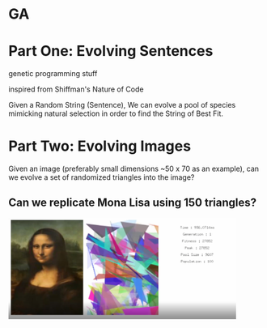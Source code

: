 # GA 

<h1> Part One: Evolving Sentences </h1>
<p> genetic programming stuff </p>
<p> inspired from Shiffman's Nature of Code </p>

Given a Random String (Sentence), We can evolve a pool of species mimicking
natural selection in order to find the String of Best Fit.

<h1>Part Two: Evolving Images</h1>
Given an image (preferably small dimensions ~50 x 70 as an example), can we evolve a set of randomized triangles into the image?
<h2> Can we replicate Mona Lisa using 150 triangles? </h2>
<img src="https://github.com/tryingtolearn11/genetic_prog/blob/main/stages/gen1.png" width=450 height=200></img>
